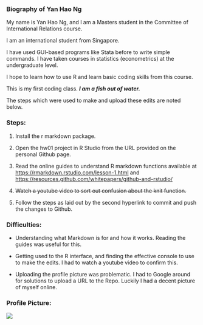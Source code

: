### Biography of Yan Hao Ng

My name is Yan Hao Ng, and I am a Masters student in the Committee of International Relations course.

I am an international student from Singapore.

I have used GUI-based programs like Stata before to write simple commands. I have taken courses in statistics (econometrics) at the undergraduate level.

I hope to learn how to use R and learn basic coding skills from this course.

This is my first coding class. *__I am a fish out of water.__*

The steps which were used to make and upload these edits are noted below.

### Steps:
1. Install the r markdown package.

2. Open the hw01 project in R Studio from the URL provided on the personal Github page.

3. Read the online guides to understand R markdown functions available at https://rmarkdown.rstudio.com/lesson-1.html and
https://resources.github.com/whitepapers/github-and-rstudio/

4. ~~Watch a youtube video to sort out confusion about the knit function.~~

5. Follow the steps as laid out by the second hyperlink to commit and push the changes to Github.

### Difficulties:

* Understanding what Markdown is for and how it works. Reading the guides was useful for this.

* Getting used to the R interface, and finding the effective console to use to make the edits. I had to watch a youtube video to confirm this.

* Uploading the profile picture was problematic. I had to Google around for solutions to upload a URL to the Repo. Luckily I had a decent picture of myself online.

### Profile Picture:
![](https://user-images.githubusercontent.com/49179752/55525649-8bda6500-5657-11e9-930c-3655143d2e1d.png)
